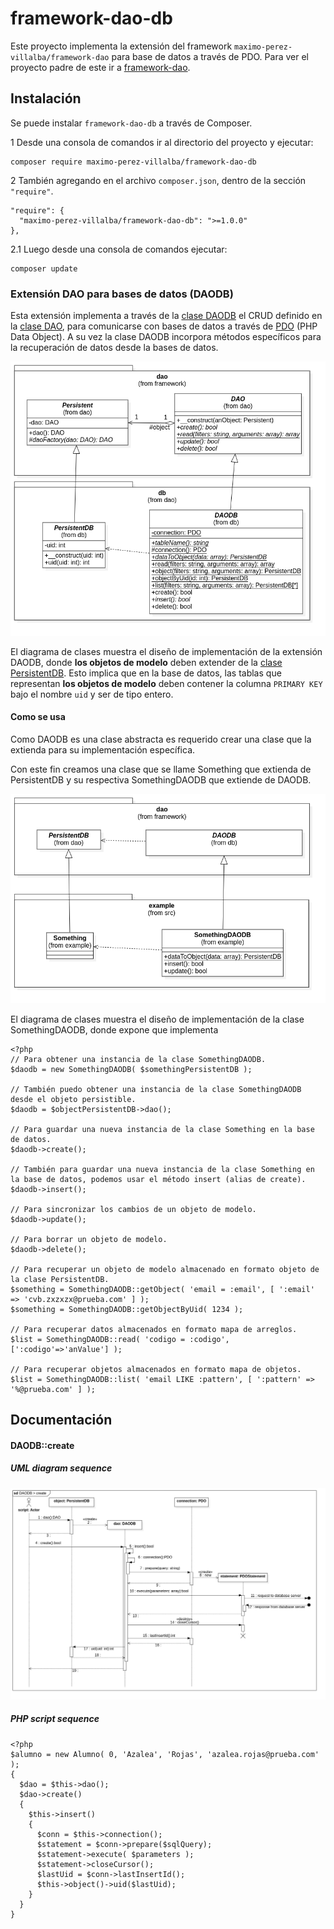 # framework-dao-db
Este proyecto implementa la extensión del framework `maximo-perez-villalba/framework-dao` para base de datos a través de PDO. Para ver el proyecto padre de este ir a [framework-dao](https://github.com/maximo-perez-villalba/framework-dao).


## Instalación
Se puede instalar `framework-dao-db` a través de Composer.

1 Desde una consola de comandos ir al directorio del proyecto y ejecutar:
```
composer require maximo-perez-villalba/framework-dao-db
```

2 También agregando en el archivo `composer.json`, dentro de la sección  `"require"`.
```
"require": {
  "maximo-perez-villalba/framework-dao-db": ">=1.0.0"
},
```
2.1 Luego desde una consola de comandos ejecutar:
```
composer update
```


### Extensión DAO para bases de datos (DAODB)
Esta extensión implementa a través de la [clase DAODB](/src/framework/dao/db/DAODB.php) el CRUD definido en la [clase DAO](https://github.com/maximo-perez-villalba/framework-dao/blob/main/src/framework/dao/DAO.php), para comunicarse con bases de datos a través de [PDO](https://www.php.net/manual/es/class.pdo) (PHP Data Object). A su vez la clase DAODB incorpora métodos específicos para la recuperación de datos desde la bases de datos.


![image:uml-class-daodb.png](/docs/uml-class-daodb.png)

El diagrama de clases muestra el diseño de implementación de la extensión DAODB, donde **los objetos de modelo** deben extender de la [clase PersistentDB](/src/framework/dao/db/PersistentDB.php). Esto implica que en la base de datos, las tablas que representan **los objetos de modelo** deben contener la columna `PRIMARY KEY` bajo el nombre `uid` y ser de tipo entero.


#### Como se usa
Como DAODB es una clase abstracta es requerido crear una clase que la extienda para su implementación específica.

Con este fin creamos una clase que se llame Something que extienda de PersistentDB y su respectiva SomethingDAODB que extiende de DAODB.

![image:uml-class-something-daodb.png](/docs/uml-class-something-daodb.png)

El diagrama de clases muestra el diseño de implementación de la clase SomethingDAODB, donde expone que implementa 
```
<?php
// Para obtener una instancia de la clase SomethingDAODB.
$daodb = new SomethingDAODB( $somethingPersistentDB );

// También puedo obtener una instancia de la clase SomethingDAODB desde el objeto persistible. 
$daodb = $objectPersistentDB->dao();

// Para guardar una nueva instancia de la clase Something en la base de datos.
$daodb->create();

// También para guardar una nueva instancia de la clase Something en la base de datos, podemos usar el método insert (alias de create).
$daodb->insert();

// Para sincronizar los cambios de un objeto de modelo.
$daodb->update();

// Para borrar un objeto de modelo.
$daodb->delete();

// Para recuperar un objeto de modelo almacenado en formato objeto de la clase PersistentDB.
$something = SomethingDAODB::getObject( 'email = :email', [ ':email' => 'cvb.zxzxzx@prueba.com' ] );
$something = SomethingDAODB::getObjectByUid( 1234 );

// Para recuperar datos almacenados en formato mapa de arreglos.
$list = SomethingDAODB::read( 'codigo = :codigo', [':codigo'=>'anValue'] );

// Para recuperar objetos almacenados en formato mapa de objetos.
$list = SomethingDAODB::list( 'email LIKE :pattern', [ ':pattern' => '%@prueba.com' ] );
```


## Documentación


#### DAODB::create

##### UML diagram sequence
![image:uml-sequence-daodb-create.png](/docs/uml-sequence-daodb-create.png)

##### PHP script sequence
```
<?php
$alumno = new Alumno( 0, 'Azalea', 'Rojas', 'azalea.rojas@prueba.com' );
{
  $dao = $this->dao();
  $dao->create()
  {
    $this->insert()
    {
      $conn = $this->connection();    
      $statement = $conn->prepare($sqlQuery);
      $statement->execute( $parameters );
      $statement->closeCursor();
      $lastUid = $conn->lastInsertId();
      $this->object()->uid($lastUid);
    }
  }
}
```
